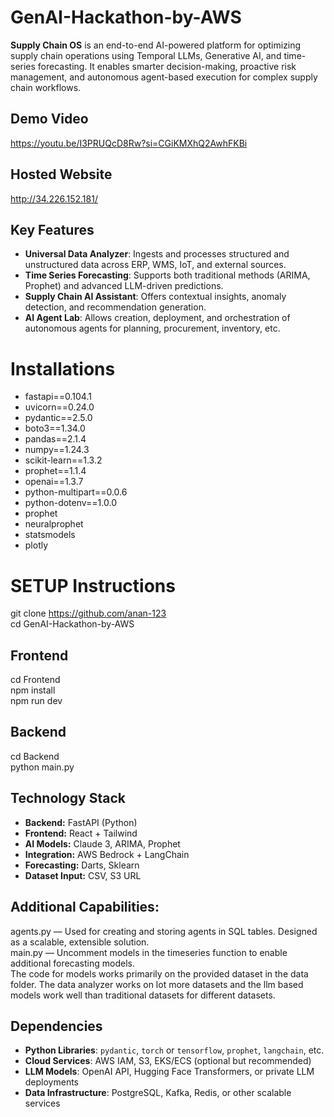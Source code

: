 # GenAI-Hackathon-by-AWS
**Supply Chain OS** is an end-to-end AI-powered platform for optimizing supply chain operations using Temporal LLMs, Generative AI, and time-series forecasting. It enables smarter decision-making, proactive risk management, and autonomous agent-based execution for complex supply chain workflows.

## Demo Video
https://youtu.be/I3PRUQcD8Rw?si=CGiKMXhQ2AwhFKBi

## Hosted Website
http://34.226.152.181/

## Key Features

- **Universal Data Analyzer**: Ingests and processes structured and unstructured data across ERP, WMS, IoT, and external sources.
- **Time Series Forecasting**: Supports both traditional methods (ARIMA, Prophet) and advanced LLM-driven predictions.
- **Supply Chain AI Assistant**: Offers contextual insights, anomaly detection, and recommendation generation.
- **AI Agent Lab**: Allows creation, deployment, and orchestration of autonomous agents for planning, procurement, inventory, etc.


# Installations

- fastapi==0.104.1
- uvicorn==0.24.0
- pydantic==2.5.0
- boto3==1.34.0
- pandas==2.1.4
- numpy==1.24.3
- scikit-learn==1.3.2
- prophet==1.1.4
- openai==1.3.7
- python-multipart==0.0.6
- python-dotenv==1.0.0
- prophet
- neuralprophet
- statsmodels
- plotly

# SETUP Instructions
git clone https://github.com/anan-123  
cd GenAI-Hackathon-by-AWS  

## Frontend
cd Frontend  
npm install   
npm run dev  

## Backend
cd Backend  
python main.py  

## Technology Stack

- **Backend:** FastAPI (Python)
- **Frontend:** React + Tailwind
- **AI Models:** Claude 3, ARIMA, Prophet
- **Integration:** AWS Bedrock + LangChain
- **Forecasting:** Darts, Sklearn
- **Dataset Input:** CSV, S3 URL

## Additional Capabilities: 

agents.py — Used for creating and storing agents in SQL tables. Designed as a scalable, extensible solution.  
main.py — Uncomment models in the timeseries function to enable additional forecasting models.  
The code for models works primarily on the provided dataset in the data folder. The data analyzer works on lot more datasets and the llm based models work well than traditional datasets for different datasets.

## Dependencies

- **Python Libraries**: `pydantic`, `torch` or `tensorflow`, `prophet`, `langchain`, etc.
- **Cloud Services**: AWS IAM, S3, EKS/ECS (optional but recommended)
- **LLM Models**: OpenAI API, Hugging Face Transformers, or private LLM deployments
- **Data Infrastructure**: PostgreSQL, Kafka, Redis, or other scalable services
